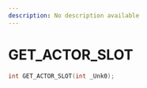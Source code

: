 ```yaml
---
description: No description available 
---
```


# GET_ACTOR_SLOT

```cpp
int GET_ACTOR_SLOT(int _Unk0);
```